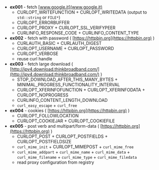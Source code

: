 ﻿* **ex001** - fetch [www.google.it](www.google.it)
  * CURLOPT_WRITEFUNCTION + CURLOPT_WRITEDATA (output to `std::string` or `FILE*`)
  * CURLOPT_ERRORBUFFER
  * CURLOPT_PROXY + CURLOPT_SSL_VERIFYPEER
  * CURLINFO_RESPONSE_CODE + CURLINFO_CONTENT_TYPE
* **ex002** - fetch with password ( [https://httpbin.org](https://httpbin.org) )
  * CURLAUTH_BASIC +  CURLAUTH_DIGEST
  * CURLOPT_USERNAME + CURLOPT_PASSWORD
  * CURLOPT_VERBOSE
  * reuse curl handle
* **ex003** - fetch large download ( [http://ipv4.download.thinkbroadband.com/](http://ipv4.download.thinkbroadband.com/) )
  * STOP_DOWNLOAD_AFTER_THIS_MANY_BYTES + MINIMAL_PROGRESS_FUNCTIONALITY_INTERVAL
  * CURLOPT_XFERINFOFUNCTION + CURLOPT_XFERINFODATA + CURLOPT_NOPROGRESS
  * CURLINFO_CONTENT_LENGTH_DOWNLOAD
  * `curl_easy_escape` + `curl_free`
* **ex004** - cookies ( [https://httpbin.org](https://httpbin.org) )
  * CURLOPT_FOLLOWLOCATION
  * CURLOPT_COOKIEJAR + CURLOPT_COOKIEFILE
* **ex005** - post verb and multipart/form-data ( [https://httpbin.org](https://httpbin.org) )
  * CURLOPT_POST + CURLOPT_POSTFIELDS + CURLOPT_POSTFIELDSIZE
  * `curl_mime_init` + CURLOPT_MIMEPOST + `curl_mime_free`
  * `curl_mime_addpart` + `curl_mime_name` + `curl_mime_data` + `curl_mime_filename` + `curl_mime_type` + `curl_mime_filedata`
  * read proxy configuration from registry